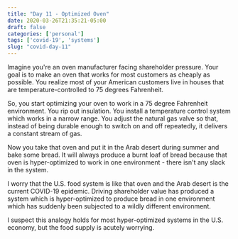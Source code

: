 ```yaml
---
title: "Day 11 - Optimized Oven"
date: 2020-03-26T21:35:21-05:00
draft: false
categories: ['personal']
tags: ['covid-19', 'systems']
slug: "covid-day-11"
---
```


Imagine you're an oven manufacturer facing shareholder pressure.
Your goal is to make an oven that works for most customers as cheaply as possible.
You realize most of your American customers live in houses that are temperature-controlled to 75 degrees Fahrenheit.

So, you start optimizing your oven to work in a 75 degree Fahrenheit environment.
You rip out insulation.
You install a temperature control system which works in a narrow range.
You adjust the natural gas valve so that, instead of being durable enough to switch on and off repeatedly, it delivers a constant stream of gas.

Now you take that oven and put it in the Arab desert during summer and bake some bread.
It will always produce a burnt loaf of bread because that oven is hyper-optimized to work in one environment - there isn't any slack in the system.

I worry that the U.S. food system is like that oven and the Arab desert is the current COVID-19 epidemic.
Driving shareholder value has produced a system which is hyper-optimized to produce bread in one environment which has suddenly been subjected to a wildly different environment.

I suspect this analogy holds for most hyper-optimized systems in the U.S. economy, but the food supply is acutely worrying.
